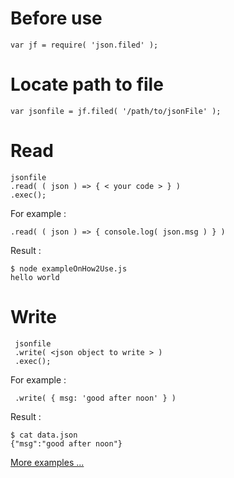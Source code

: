 # Before use
    var jf = require( 'json.filed' );


# Locate path to file
    var jsonfile = jf.filed( '/path/to/jsonFile' );


# Read
    jsonfile
    .read( ( json ) => { < your code > } )
    .exec();

For example :

    .read( ( json ) => { console.log( json.msg ) } )

Result :

    $ node exampleOnHow2Use.js 
    hello world


# Write
     jsonfile
     .write( <json object to write > )
     .exec();


For example :

     .write( { msg: 'good after noon' } )
 
Result :

    $ cat data.json 
    {"msg":"good after noon"}
    
    
[More examples ...](./examples.md)
